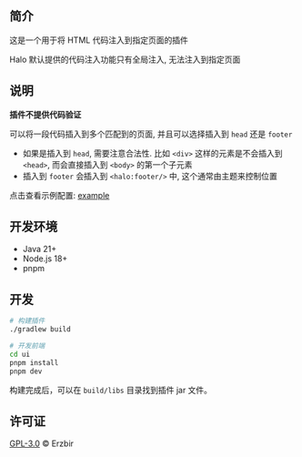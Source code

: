 ## 简介

这是一个用于将 HTML 代码注入到指定页面的插件

Halo 默认提供的代码注入功能只有全局注入, 无法注入到指定页面

## 说明

**插件不提供代码验证**

可以将一段代码插入到多个匹配到的页面, 并且可以选择插入到 `head` 还是 `footer`

- 如果是插入到 `head`, 需要注意合法性. 比如 `<div>` 这样的元素是不会插入到 `<head>`, 而会直接插入到 `<body>`
的第一个子元素 
- 插入到 `footer` 会插入到 `<halo:footer/>` 中, 这个通常由主题来控制位置

点击查看示例配置: <a href="assets/images/config.png" alt="example">example</a>

## 开发环境

- Java 21+
- Node.js 18+
- pnpm

## 开发

```bash
# 构建插件
./gradlew build

# 开发前端
cd ui
pnpm install
pnpm dev
```

构建完成后，可以在 `build/libs` 目录找到插件 jar 文件。

## 许可证

[GPL-3.0](./LICENSE) © Erzbir 